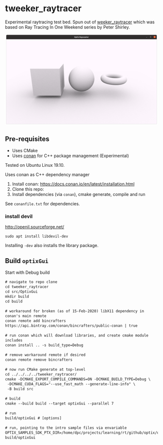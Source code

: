 tweeker_raytracer
=================

Experimental raytracing test bed. Spun out of [weeker_raytracer](https://github.com/idcrook/weeker_raytracer) which was based on Ray Tracing In One Weekend series by Peter Shirley.

![intro Optix 04 - shapes](assets/img/intro_04.png)

Pre-requisites
--------------

-	Uses CMake
-	Uses [conan](https://conan.io/) for C++ package management (Experimental)

Tested on Ubuntu Linux 19.10.

Uses conan as C++ dependency manager

1.	Install conan: https://docs.conan.io/en/latest/installation.html
2.	Clone this repo:
3.	Install dependencies (via `conan`), cmake generate, compile and run

See `conanfile.txt` for dependencies.

### install devil

http://openil.sourceforge.net/

```shell
sudo apt install libdevil-dev
```

Installing `-dev` also installs the library package.

Build `optixGui`
----------------

Start with Debug build

```shell
# navigate to repo clone
cd tweeker_raytracer
cd src/OptixGui
mkdir build
cd build

# workaround for broken (as of 15-Feb-2020) libX11 dependency in conan's main remote
conan remote add bincrafters https://api.bintray.com/conan/bincrafters/public-conan | true

# run conan which will download libraries, and create cmake module includes
conan install .. -s build_type=Debug

# remove workaround remote if desired
conan remote remove bincrafters

# now run CMake generate at top-level
cd ../../../../tweeker_raytracer/
cmake -DCMAKE_EXPORT_COMPILE_COMMANDS=ON -DCMAKE_BUILD_TYPE=Debug \
 -DCMAKE_CUDA_FLAGS="--use_fast_math --generate-line-info" \
 -B build src

# build
cmake --build build --target optixGui --parallel 7

# run
build/optixGui # [options]

# run, pointing to the intro sample files via envariable
OPTIX_SAMPLES_SDK_PTX_DIR=/home/dpc/projects/learning/rt/github/optix/optix_advanced_samples/src/data build/optixGui

```
